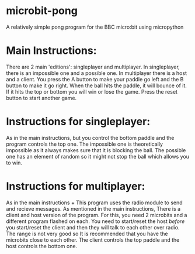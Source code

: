 # microbit-pong
A relatively simple pong program for the BBC micro:bit using micropython
# Main Instructions:
There are 2 main 'editions': singleplayer and multiplayer. In singleplayer, there is an impossible one and a possible one. In multiplayer
there is a host and a client.
You press the A button to make your paddle go left and the B button to make it go right. When the ball hits the paddle, it will bounce of it. If it hits the top or bottom you will win or lose the game. Press the reset button to start another game.
# Instructions for singleplayer: 
As in the main instructions, but you control the bottom paddle and the program controls the top one. The impossible one is theoretically impossible as it always makes sure that it is blocking the ball. The possible one has an element of random so it might not stop the ball which allows you to win.  
# Instructions for multiplayer:
As in the main instructions + 
This program uses the radio module to send and recieve messages. As mentioned in the main instructions, There is a client and host version of the program. For this, you need 2 microbits and a different program flashed on each. You need to start/reset the host *before* you start/reset the client and then they will talk to each other over radio. The range is not very good so It is recommended that you have the microbits close to each other. The client controls the top paddle and the host controls the bottom one.